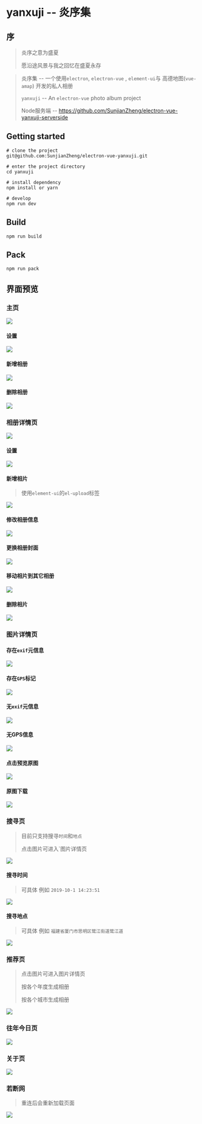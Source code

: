 # yanxuji -- 炎序集



## 序

> 炎序之意为盛夏
>
> 愿沿途风景与我之回忆在盛夏永存



> 炎序集 -- 一个使用`electron`, `electron-vue` , `element-ui`与 高德地图(`vue-amap`) 开发的私人相册
>
> `yanxuji` -- An `electron-vue` photo album project
>
> Node服务端 -- https://github.com/SunjianZheng/electron-vue-yanxuji-serverside



## Getting started

```shell
# clone the project
git@github.com:SunjianZheng/electron-vue-yanxuji.git

# enter the project directory
cd yanxuji

# install dependency
npm install or yarn

# develop
npm run dev
```



## Build

```shell
npm run build
```



## Pack

```shell
npm run pack
```



## 界面预览

### 主页

![](./screenshots/mainPage.png)

#### 设置

![](./screenshots/mainPageSettings.png)

#### 新增相册

![](./screenshots/createAlbum.png)

#### 删除相册

![](./screenshots/deleteAlbum.png)



### 相册详情页

![](./screenshots/albumWaterFall.png)

#### 设置

![](./screenshots/albumWaterFallSettings.png)

#### 新增相片

> 使用`element-ui`的`el-upload`标签

![](./screenshots/upload.png)

#### 修改相册信息

![](./screenshots/modifyAlbumInfo.png)

#### 更换相册封面

![](./screenshots/changeAlbumCover.png)

#### 移动相片到其它相册

![](./screenshots/moveToAnotherAlbum.png)

#### 删除相片

![](./screenshots/deleteImg.png)



### 图片详情页

#### 存在`exif`元信息

![](./screenshots/haveExifInfo.png)

#### 存在`GPS`标记

![](./screenshots/haveGPSInfo.png)

#### 无`exif`元信息

![](./screenshots/noExifInfo.png)

#### 无GPS信息

![](./screenshots/haveNoGPSInfo.png)

#### 点击预览原图

![](./screenshots/fullSizePreview.png)

#### 原图下载

![](./screenshots/saveFullSizeImg.png)



### 搜寻页

> 目前只支持搜寻`时间`和`地点`
>
> 点击图片可进入`图片详情页

![](./screenshots/searchPage.png)

#### 搜寻时间

> 可具体 例如 `2019-10-1 14:23:51`

![](./screenshots/searchByTime.png)

#### 搜寻地点

> 可具体 例如 `福建省厦门市思明区鹭江街道鹭江道`

![](./screenshots/searchByLocation.png)



### 推荐页

> 点击图片可进入图片详情页
>
> 按各个年度生成相册
>
> 按各个城市生成相册

![](./screenshots/recommend.png)



### 往年今日页

![](./screenshots/!thisDayInPastYears.png)



### 关于页

![](./screenshots/aboutPage.png)



### 若断网

> 重连后会重新加载页面

![](./screenshots/disconnected.png)